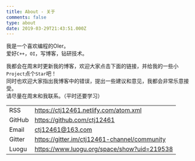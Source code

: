 ```yaml
---
title: About - 关于
comments: false
type: about
date: 2019-03-29T21:43:51.000Z
---
```


我是一个喜欢编程的OIer。  
爱好`C++`，`OI`，写博客，钻研技术。

我都会在周末时更新我的博客，欢迎大家点击下面的链接，并给我的一些小`Project`点个`Star`吧！  
同时也欢迎大家指出我博客中的错误，提出一些建议和意见，我都会非常乐意接受。  
请尽量在周末和我联系。（平时还要学习）  

| | |
| -- | -- |
| RSS | https://ctj12461.netlify.com/atom.xml |
| GitHub | https://github.com/ctj12461 |
| Email | <ctj12461@163.com> |
| Gitter | https://gitter.im/ctj12461-channel/community |
| Luogu | https://www.luogu.org/space/show?uid=219538 |




